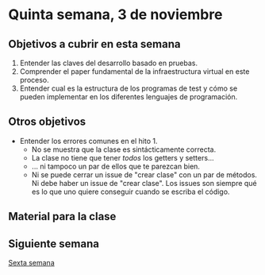 # Quinta semana, 3 de noviembre

## Objetivos a cubrir en esta semana

1. Entender las claves del desarrollo basado en pruebas.
3. Comprender el paper fundamental de la infraestructura virtual en
   este proceso.
4. Entender cual es la estructura de los programas de test y cómo se
   pueden implementar en los diferentes lenguajes de programación.

## Otros objetivos

* Entender los errores comunes en el hito 1.
  * No se muestra que la clase es sintácticamente correcta.
  * La clase no tiene que tener *todos* los getters y setters...
  * ... ni tampoco un par de ellos que te parezcan bien.
  * Ni se puede cerrar un issue de "crear clase" con un par de
    métodos. Ni debe haber un issue de "crear clase". Los issues son
    siempre qué es lo que uno quiere conseguir cuando se escriba el código.


## Material para la clase


## Siguiente semana

[Sexta semana](06-semana.md)
